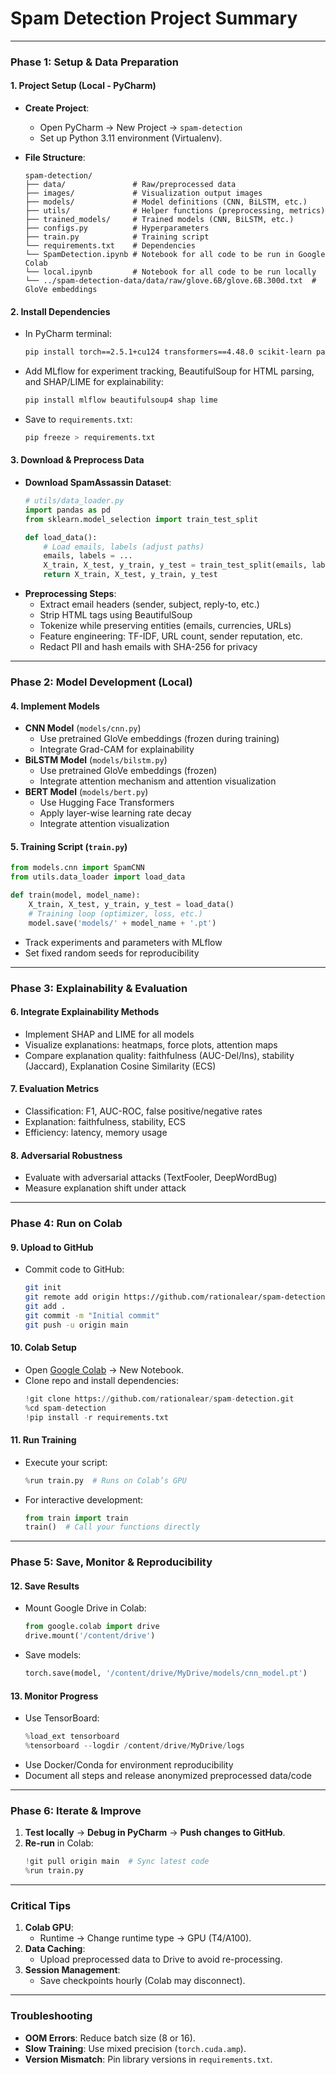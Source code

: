 # **Spam Detection Project Summary**

---

### **Phase 1: Setup & Data Preparation**
#### **1. Project Setup (Local - PyCharm)**
- **Create Project**:
  - Open PyCharm → New Project → `spam-detection`
  - Set up Python 3.11 environment (Virtualenv).

- **File Structure**:
  ```
  spam-detection/
  ├── data/               # Raw/preprocessed data
  ├── images/             # Visualization output images
  ├── models/             # Model definitions (CNN, BiLSTM, etc.)
  ├── utils/              # Helper functions (preprocessing, metrics)
  ├── trained_models/     # Trained models (CNN, BiLSTM, etc.)
  ├── configs.py          # Hyperparameters
  ├── train.py            # Training script
  └── requirements.txt    # Dependencies
  └── SpamDetection.ipynb # Notebook for all code to be run in Google Colab
  └── local.ipynb         # Notebook for all code to be run locally
  └── ../spam-detection-data/data/raw/glove.6B/glove.6B.300d.txt  # GloVe embeddings
  ```

#### **2. Install Dependencies**
- In PyCharm terminal:
  ```bash
  pip install torch==2.5.1+cu124 transformers==4.48.0 scikit-learn pandas numpy matplotlib
  ```
- Add MLflow for experiment tracking, BeautifulSoup for HTML parsing, and SHAP/LIME for explainability:
  ```bash
  pip install mlflow beautifulsoup4 shap lime
  ```
- Save to `requirements.txt`:
  ```bash
  pip freeze > requirements.txt
  ```

#### **3. Download & Preprocess Data**
- **Download SpamAssassin Dataset**:
  ```python
  # utils/data_loader.py
  import pandas as pd
  from sklearn.model_selection import train_test_split

  def load_data():
      # Load emails, labels (adjust paths)
      emails, labels = ...  
      X_train, X_test, y_train, y_test = train_test_split(emails, labels, test_size=0.2)
      return X_train, X_test, y_train, y_test
  ```
- **Preprocessing Steps**:
  - Extract email headers (sender, subject, reply-to, etc.)
  - Strip HTML tags using BeautifulSoup
  - Tokenize while preserving entities (emails, currencies, URLs)
  - Feature engineering: TF-IDF, URL count, sender reputation, etc.
  - Redact PII and hash emails with SHA-256 for privacy

---

### **Phase 2: Model Development (Local)**
#### **4. Implement Models**
- **CNN Model** (`models/cnn.py`)
  - Use pretrained GloVe embeddings (frozen during training)
  - Integrate Grad-CAM for explainability
- **BiLSTM Model** (`models/bilstm.py`)
  - Use pretrained GloVe embeddings (frozen)
  - Integrate attention mechanism and attention visualization
- **BERT Model** (`models/bert.py`)
  - Use Hugging Face Transformers
  - Apply layer-wise learning rate decay
  - Integrate attention visualization

#### **5. Training Script** (`train.py`)
  ```python
  from models.cnn import SpamCNN
  from utils.data_loader import load_data

  def train(model, model_name):
      X_train, X_test, y_train, y_test = load_data()
      # Training loop (optimizer, loss, etc.)
      model.save('models/' + model_name + '.pt')
  ```
- Track experiments and parameters with MLflow
- Set fixed random seeds for reproducibility

---

### **Phase 3: Explainability & Evaluation**
#### **6. Integrate Explainability Methods**
- Implement SHAP and LIME for all models
- Visualize explanations: heatmaps, force plots, attention maps
- Compare explanation quality: faithfulness (AUC-Del/Ins), stability (Jaccard), Explanation Cosine Similarity (ECS)

#### **7. Evaluation Metrics**
- Classification: F1, AUC-ROC, false positive/negative rates
- Explanation: faithfulness, stability, ECS
- Efficiency: latency, memory usage

#### **8. Adversarial Robustness**
- Evaluate with adversarial attacks (TextFooler, DeepWordBug)
- Measure explanation shift under attack

---

### **Phase 4: Run on Colab**
#### **9. Upload to GitHub**
- Commit code to GitHub:
  ```bash
  git init
  git remote add origin https://github.com/rationalear/spam-detection.git
  git add .
  git commit -m "Initial commit"
  git push -u origin main
  ```

#### **10. Colab Setup**
- Open [Google Colab](https://colab.research.google.com/) → New Notebook.
- Clone repo and install dependencies:
  ```python
  !git clone https://github.com/rationalear/spam-detection.git
  %cd spam-detection
  !pip install -r requirements.txt
  ```

#### **11. Run Training**
- Execute your script:
  ```python
  %run train.py  # Runs on Colab’s GPU
  ```
- For interactive development:
  ```python
  from train import train
  train()  # Call your functions directly
  ```

---

### **Phase 5: Save, Monitor & Reproducibility**
#### **12. Save Results**
- Mount Google Drive in Colab:
  ```python
  from google.colab import drive
  drive.mount('/content/drive')
  ```
- Save models:
  ```python
  torch.save(model, '/content/drive/MyDrive/models/cnn_model.pt')
  ```

#### **13. Monitor Progress**
- Use TensorBoard:
  ```python
  %load_ext tensorboard
  %tensorboard --logdir /content/drive/MyDrive/logs
  ```
- Use Docker/Conda for environment reproducibility
- Document all steps and release anonymized preprocessed data/code

---

### **Phase 6: Iterate & Improve**
1. **Test locally** → **Debug in PyCharm** → **Push changes to GitHub**.
2. **Re-run** in Colab:
   ```python
   !git pull origin main  # Sync latest code
   %run train.py
   ```

---

### **Critical Tips**
1. **Colab GPU**: 
   - Runtime → Change runtime type → GPU (T4/A100).
2. **Data Caching**: 
   - Upload preprocessed data to Drive to avoid re-processing.
3. **Session Management**: 
   - Save checkpoints hourly (Colab may disconnect).

---

### **Troubleshooting**
- **OOM Errors**: Reduce batch size (8 or 16).
- **Slow Training**: Use mixed precision (`torch.cuda.amp`).
- **Version Mismatch**: Pin library versions in `requirements.txt`.
